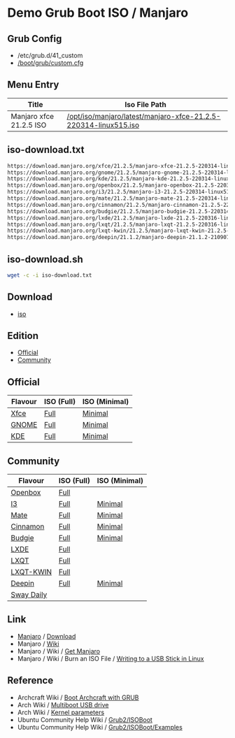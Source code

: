 

# Demo Grub Boot ISO / Manjaro


## Grub Config

* /etc/grub.d/41_custom
* [/boot/grub/custom.cfg](custom.cfg)


## Menu Entry

| Title | Iso File Path |
| --- | --- |
| Manjaro xfce 21.2.5 ISO | [/opt/iso/manjaro/latest/manjaro-xfce-21.2.5-220314-linux515.iso](https://download.manjaro.org/xfce/21.2.5/manjaro-xfce-21.2.5-220314-linux515.iso) |


## iso-download.txt

``` sh
https://download.manjaro.org/xfce/21.2.5/manjaro-xfce-21.2.5-220314-linux515.iso
https://download.manjaro.org/gnome/21.2.5/manjaro-gnome-21.2.5-220314-linux515.iso
https://download.manjaro.org/kde/21.2.5/manjaro-kde-21.2.5-220314-linux515.iso
https://download.manjaro.org/openbox/21.2.5/manjaro-openbox-21.2.5-220316-linux515.iso
https://download.manjaro.org/i3/21.2.5/manjaro-i3-21.2.5-220314-linux515.iso
https://download.manjaro.org/mate/21.2.5/manjaro-mate-21.2.5-220314-linux515.iso
https://download.manjaro.org/cinnamon/21.2.5/manjaro-cinnamon-21.2.5-220314-linux515.iso
https://download.manjaro.org/budgie/21.2.5/manjaro-budgie-21.2.5-220314-linux515.iso
https://download.manjaro.org/lxde/21.2.5/manjaro-lxde-21.2.5-220316-linux515.iso
https://download.manjaro.org/lxqt/21.2.5/manjaro-lxqt-21.2.5-220316-linux515.iso
https://download.manjaro.org/lxqt-kwin/21.2.5/manjaro-lxqt-kwin-21.2.5-220316-linux515.iso
https://download.manjaro.org/deepin/21.1.2/manjaro-deepin-21.1.2-210907-linux513.iso
```


## iso-download.sh


``` sh
wget -c -i iso-download.txt
```

## Download

* [iso](iso)


## Edition

* [Official](https://manjaro.org/download/)
* [Community](https://manjaro.org/download/#Community)


## Official

| Flavour | ISO (Full) | ISO (Minimal) |
| --- | --- | --- |
| [Xfce](https://manjaro.org/downloads/official/xfce/) | [Full](https://download.manjaro.org/xfce/21.2.5/manjaro-xfce-21.2.5-220314-linux515.iso) | [Minimal](https://download.manjaro.org/xfce/21.2.5/manjaro-xfce-21.2.5-minimal-220314-linux515.iso) |
| [GNOME](https://manjaro.org/downloads/official/gnome/) | [Full](https://download.manjaro.org/gnome/21.2.5/manjaro-gnome-21.2.5-220314-linux515.iso) | [Minimal](https://download.manjaro.org/gnome/21.2.5/manjaro-gnome-21.2.5-minimal-220314-linux515.iso) |
| [KDE](https://manjaro.org/downloads/official/kde/) | [Full](https://download.manjaro.org/kde/21.2.5/manjaro-kde-21.2.5-220314-linux515.iso) | [Minimal](https://download.manjaro.org/kde/21.2.5/manjaro-kde-21.2.5-minimal-220314-linux515.iso) |


## Community

| Flavour | ISO (Full) | ISO (Minimal) |
| --- | --- | --- |
| [Openbox](https://manjaro.org/downloads/community/openbox/) | [Full](https://download.manjaro.org/openbox/21.2.5/manjaro-openbox-21.2.5-220316-linux515.iso) |  |
| [I3](https://manjaro.org/downloads/community/i3/) | [Full](https://download.manjaro.org/i3/21.2.5/manjaro-i3-21.2.5-220314-linux515.iso) | [Minimal](https://download.manjaro.org/i3/21.2.5/manjaro-i3-21.2.5-minimal-220314-linux515.iso) |
| [Mate](https://manjaro.org/downloads/community/mate/) | [Full](https://download.manjaro.org/mate/21.2.5/manjaro-mate-21.2.5-220314-linux515.iso) | [Minimal](https://download.manjaro.org/mate/21.2.5/manjaro-mate-21.2.5-minimal-220314-linux515.iso) |
| [Cinnamon](https://manjaro.org/downloads/community/cinnamon/) | [Full](https://download.manjaro.org/cinnamon/21.2.5/manjaro-cinnamon-21.2.5-220314-linux515.iso) | [Minimal](https://download.manjaro.org/cinnamon/21.2.5/manjaro-cinnamon-21.2.5-minimal-220314-linux515.iso) |
| [Budgie](https://manjaro.org/downloads/community/budgie/) | [Full](https://download.manjaro.org/budgie/21.2.5/manjaro-budgie-21.2.5-220314-linux515.iso) | [Minimal](https://download.manjaro.org/budgie/21.2.5/manjaro-budgie-21.2.5-minimal-220314-linux515.iso)
| [LXDE](https://manjaro.org/downloads/community/lxde/) | [Full](https://download.manjaro.org/lxde/21.2.5/manjaro-lxde-21.2.5-220316-linux515.iso) |  |
| [LXQT](https://manjaro.org/downloads/community/lxqt/) | [Full](https://download.manjaro.org/lxqt/21.2.5/manjaro-lxqt-21.2.5-220316-linux515.iso) |  |
| [LXQT-KWIN](https://manjaro.org/downloads/community/lxqt-kwin/) | [Full](https://download.manjaro.org/lxqt-kwin/21.2.5/manjaro-lxqt-kwin-21.2.5-220316-linux515.iso) |  |
| [Deepin](https://manjaro.org/downloads/community/deepin/) | [Full](https://download.manjaro.org/deepin/21.1.2/manjaro-deepin-21.1.2-210907-linux513.iso) | [Minimal](https://download.manjaro.org/deepin/21.1.2/manjaro-deepin-21.1.2-minimal-210907-linux513.iso) |
| [Sway Daily](https://manjaro-sway.download/) |  |  |


## Link

* [Manjaro](https://manjaro.org/) / [Download](https://manjaro.org/download/)
* Manjaro / [Wiki](https://wiki.manjaro.org/index.php/Main_Page)
* Manjaro / Wiki / [Get Manjaro](https://wiki.manjaro.org/index.php/Main_Page#Get_Manjaro)
* Manjaro / Wiki / Burn an ISO File / [Writing to a USB Stick in Linux](https://wiki.manjaro.org/index.php/Burn_an_ISO_File#Writing_to_a_USB_Stick_in_Linux)


## Reference

* Archcraft Wiki / [Boot Archcraft with GRUB](https://wiki.archcraft.io/docs/boot-iso/boot-with-grub)
* Arch Wiki / [Multiboot USB drive](https://wiki.archlinux.org/title/Multiboot_USB_drive#Configuring_GRUB)
* Arch Wiki / [Kernel parameters](https://wiki.archlinux.org/title/Kernel_parameters#GRUB)
* Ubuntu Community Help Wiki / [Grub2/ISOBoot](https://help.ubuntu.com/community/Grub2/ISOBoot)
* Ubuntu Community Help Wiki / [Grub2/ISOBoot/Examples](https://help.ubuntu.com/community/Grub2/ISOBoot/Examples)

